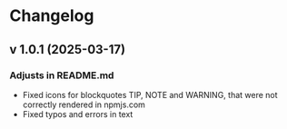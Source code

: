 # Changelog

## v 1.0.1 (2025-03-17)

### Adjusts in README.md
- Fixed icons for blockquotes TIP, NOTE and WARNING, that were not correctly rendered in npmjs.com
- Fixed typos and errors in text